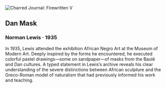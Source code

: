 <div class="artwork-of-the-day">
  <div class="container">
    <div class="img-wrapper">
      <img
        src="https://uploads3.wikiart.org/00163/images/norman-lewis/lewis-dan-mask-image-only2.jpg!Large.jpg"
        alt="Charred Journal: Firewritten V" />
    </div>
    <div class="artwork-detail">
      <div class="artwork-origin"> 
        <h2 class="artwork-name">Dan Mask</h2>
        <h3 class="artist">
          Norman Lewis
                    ·  1935
        </h3>
      </div>
      <p class="description">
        <span class="artwork-description-text ng-binding" ng-bind-html="viewModel.ArtworkOfTheDay.Description | unsafe">In 1935, Lewis attended the exhibition African Negro Art at the Museum of Modern Art. Deeply inspired by the forms he encountered, he executed colorful pastel drawings—some on sandpaper—of masks from the Baulé and Dan cultures. A typed statement in Lewis’s archive reveals his clear understanding of the severe distinctions between African sculpture and the Greco-Roman model of naturalism that had previously informed his work and teaching.</span>
                        <div class="text-shadow-container" ng-show="showShadow" style=""></div>
      </p>
    </div>
  </div>

</div>
